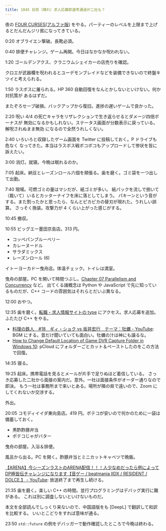 ```yaml
---
title: 1045 日目（晴れ）求人応募即選考通過が二社も？
---
```


夜の [FOUR CURSES(アルファ版)][dtp23a] をやる。パーティーのレベルを上限まで上げ
るとだんだんジリ貧になってきている。

0:20 オブライエン撃破。長靴必須。

0:40 排便チャレンジ。ゲーム再開。今日はなかなか呪われない。

1:20 ゴールデンアクス、クラニウムシェイカーの店売りを確認。

クロエが武器欄を呪われるとユーデモンブレイドなどを装備できないので終盤キツイと考えられる。

1:50 ラスボスに屠られる。HP 360 自動回復をなんとかしないといけない。何か対抗策が
あるはずだ。

またぞろセーブ破損。バックアップから復旧。進捗の遅いゲームで良かった。

2:20 呪い 4/4 の死亡キャラをリザレクションで生き返らせるとダメージ四倍ボーナスが
無効になるかもしれない。ステータス画面が分数表示に戻っている。解呪されぬまま無効
になるので全然うれしくない。

2:40 いろいろと収録したゲーム画面を Twitter に投稿しておく。P ドライブも危なく
なってきた。本当はラスボス戦ボコボコもアップロードして惨状を皆に訴えたい。
<blockquote class="twitter-tweet"
  data-conversation="none"
  data-media-max-width="480" data-theme="dark" data-align="center">
<a href="https://twitter.com/showa_yojyo/status/1632799945953808390"></a>
</blockquote>

<blockquote class="twitter-tweet"
  data-conversation="none"
  data-media-max-width="480" data-theme="dark" data-align="center">
<a href="https://twitter.com/showa_yojyo/status/1632801787093880832"></a>
</blockquote>

3:00 消灯。就寝。今晩は眠れるのか。

7:05 起床。納豆とレーズンロール六個を頬張る。歯を磨く。ゴミ袋を一つ出して出勤。

7:40 現場。可燃ゴミの量はマシだが、紙ゴミが多い。
紙パックを流しで捌いて（裁いて）いるとカッターナイフを床に落としてしまう。
パキーンという音がする。また割ったかと思ったら、なんとピカピカの替刃が現れた。うれしい誤算。
さっそく換装。攻撃力が 4 くらい上がった感じがする。

10:45 撤収。

10:55 ビッグエー墨田京島店。313 円。

* コッペパンブルーベリー
* カレーヌードル
* サラダミックス
* レーズンロール (6)

イトーヨーカドー曳舟店。体温チェック。トイレは満室。

曳舟の部屋。PC を開いて時間つぶし。[Chapter 07 Parallelism and Concurrency](https://changkun.de/modern-cpp/en-us/07-thread/) など。
出てくる諸概念は Python や JavaScript で先に知っているものだが、C++ コードの雰囲気はそれらとだいぶ異なる。

12:00 おやつ。

12:35 歯を磨く。[転職・求人情報サイトの type](https://type.jp/) にアクセス。求人応募を追加。
ふたたび C++ をやる。

* [料理の鉄人　#18　ギィ・ショク vs 坂井宏行　テーマ：牡蠣 - YouTube](https://www.youtube.com/watch?v=F5_mqMZot3c):
  BGM にする。音だけ聞いていても面白い。牡蠣の汁は神にも譲るな。
* [How to Change Default Location of Game DVR Capture Folder in Windows 10](https://www.isumsoft.com/windows-10/change-default-location-of-game-dvr-capture-folder.html):
  pCloud にフォルダーごとカット＆ペーストしたのをこの方法で回復。

14:35 寝る。

19:25 起床。携帯電話を見るとメールが片手で足りぬほど着信している。
さっき応募した二社から面接の案内だ。意外。一社は面接条件がオーダー通りなので即決。
もう一社は事務所まで来いとある。場所が隣の県で遠いので、Zoom にしてくれないか交渉する。

外出。

20:05 コモディイイダ東向島店。419 円。ポテコが安いので何かのために一袋は備蓄しておく。

* 黒酢酢豚弁当
* ポテコじゃがバター

曳舟の部屋。入浴＆排便。

風呂から出る。PC を開く。酢豚弁当とミニカットキャベツで晩飯。

[【ARENA】今シーズンラストのARENA配信！！！人少なめだったら例によってDP極皆伝チャレンジになります【音ゲー / beatmania IIDX / RESIDENT / DOLCE.】 - YouTube](https://www.youtube.com/watch?v=XHobiXUWwh0):
放送終了まで再生し続ける。

21:35 歯を磨く。楽しい C++ の時間。並行プログラミングはデバッグ実行に難がある。
これは別に調査しないといけないものだ。

本文を全部読んでしっくり来ないので、中国語版をも [DeepL] で翻訳して和訳を比較する。
いいとこどりをすれば意味が通る。

23:50 `std::future` の例をデバッガーで動作確認したところで今晩は終わる。

[dtp23a]: https://wodifes.net/game/show/520
